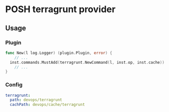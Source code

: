 # POSH terragrunt provider

## Usage

### Plugin

```go
func New(l log.Logger) (plugin.Plugin, error) {
	// ...
  inst.commands.MustAdd(terragrunt.NewCommand(l, inst.op, inst.cache))
	// ...
}
```

### Config

```yaml
terragrunt:
  path: devops/terragrunt
  cachPath: devops/cache/terragrunt
```
